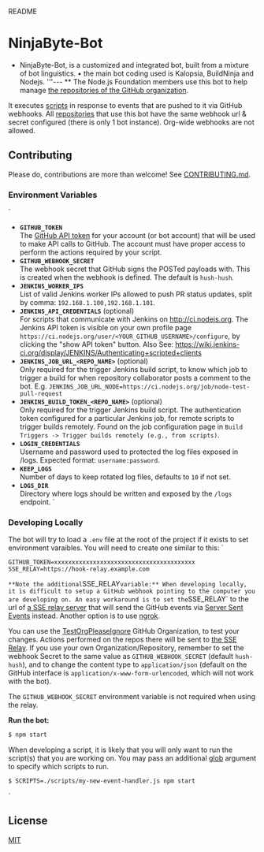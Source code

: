 README
# NinjaByte-Bot
- NinjaByte-Bot, is a customized and integrated bot, built from a mixture of bot linguistics.
  • the main bot coding used is Kalopsia, BuildNinja and Nodejs.
'''---
** The Node.js Foundation members use this bot to help manage [the repositories of the GitHub organization](https://github.com/nodejs).

It executes [scripts](https://github.com/nodejs/github-bot/tree/master/scripts) in response to events that are
pushed to it via GitHub webhooks. All [repositories](https://github.com/nodejs) that use this bot have the same webhook url & secret configured (there is only 1 bot instance). Org-wide webhooks are not allowed.

## Contributing

Please do, contributions are more than welcome!
See [CONTRIBUTING.md](CONTRIBUTING.md).

### Environment Variables
`
- **`GITHUB_TOKEN`**<br>
  The [GitHub API token](https://github.com/blog/1509-personal-api-tokens) for your account (or bot account) that will be used to make API calls to GitHub. The account must have proper access to perform the actions required by your script.
- **`GITHUB_WEBHOOK_SECRET`**<br>
  The webhook secret that GitHub signs the POSTed payloads with. This is created when the webhook is defined. The default is `hush-hush`.
- **`JENKINS_WORKER_IPS`**<br>
  List of valid Jenkins worker IPs allowed to push PR status updates, split by comma: `192.168.1.100,192.168.1.101`.
- **`JENKINS_API_CREDENTIALS`** (optional)<br>
  For scripts that communicate with Jenkins on http://ci.nodejs.org. The Jenkins API token is visible on
  your own profile page `https://ci.nodejs.org/user/<YOUR_GITHUB_USERNAME>/configure`, by clicking the
  "show API token" button. Also See: https://wiki.jenkins-ci.org/display/JENKINS/Authenticating+scripted+clients
- **`JENKINS_JOB_URL_<REPO_NAME>`** (optional)<br>
  Only required for the trigger Jenkins build script, to know which job to trigger a build for when
  repository collaborator posts a comment to the bot. E.g. `JENKINS_JOB_URL_NODE=https://ci.nodejs.org/job/node-test-pull-request`
- **`JENKINS_BUILD_TOKEN_<REPO_NAME>`** (optional)<br>
  Only required for the trigger Jenkins build script. The authentication token configured for a particular
  Jenkins job, for remote scripts to trigger builds remotely. Found on the job configuration page in
  `Build Triggers -> Trigger builds remotely (e.g., from scripts)`.
- **`LOGIN_CREDENTIALS`**<br>
  Username and password used to protected the log files exposed in /logs. Expected format: `username:password`.
- **`KEEP_LOGS`**<br>
  Number of days to keep rotated log files, defaults to `10` if not set.
- **`LOGS_DIR`**<br>
  Directory where logs should be written and exposed by the `/logs` endpoint.
`
### Developing Locally

The bot will try to load a `.env` file at the root of the project if it exists to set environment varaibles. You will need to create one similar to this:
`
```
GITHUB_TOKEN=xxxxxxxxxxxxxxxxxxxxxxxxxxxxxxxxxxxxxxxx
SSE_RELAY=https://hook-relay.example.com
```
`
**Note the additional `SSE_RELAY` variable:**
When developing locally, it is difficult to setup a GitHub webhook
pointing to the computer you are developing on. An easy workaround is to set the `SSE_RELAY` to the url of
[a SSE relay server](https://github.com/williamkapke/hook-relay) that will send the GitHub events via
[Server Sent Events](http://www.html5rocks.com/en/tutorials/eventsource/basics/) instead. Another option
is to use [ngrok](https://ngrok.com/).

You can use the [TestOrgPleaseIgnore](https://github.com/TestOrgPleaseIgnore) GitHub Organization, to test
your changes. Actions performed on the repos there will be sent to
[the SSE Relay](https://github.com/williamkapke/hook-relay). If you use your own Organization/Repository,
remember to set the webhook Secret to the same value as `GITHUB_WEBHOOK_SECRET` (default `hush-hush`), and
to change the content type to `application/json` (default on the GitHub interface is 
`application/x-www-form-urlencoded`, which will not work with the bot).

The `GITHUB_WEBHOOK_SECRET` environment variable is not required when using the relay.

**Run the bot:**
```bash
$ npm start
```

When developing a script, it is likely that you will only want to run the script(s) that you are working on. You may
pass an additional [glob](https://www.npmjs.com/package/glob) argument to specify which scripts to run.

```bash
$ SCRIPTS=./scripts/my-new-event-handler.js npm start
```
`

## License

[MIT](LICENSE.md)
